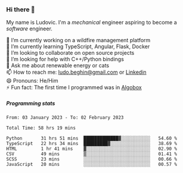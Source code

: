 ### Hi there 👋

My name is Ludovic. I'm a *mechanical* engineer aspiring to become a *software* engineer.

 🔭 I’m currently working on a wildfire management platform<br/>
 🌱 I’m currently learning TypeScript, Angular, Flask, Docker<br/>
 👯 I’m looking to collaborate on open source projects<br/>
 🤔 I’m looking for help with C++/Python bindings<br/>
 💬 Ask me about renewable energy or cats<br/>
 📫 How to reach me: ludo.beghin@gmail.com or [Linkedin](https://www.linkedin.com/in/ludovic-beghin/)<br/>
 😄 Pronouns: He/Him<br/>
 ⚡ Fun fact: The first time I programmed was in [Algobox](https://fr.wikipedia.org/wiki/Algobox)<br/>

##### Programming stats
<!--START_SECTION:waka-->

```text
From: 03 January 2023 - To: 02 February 2023

Total Time: 58 hrs 19 mins

Python       31 hrs 51 mins  █████████████▓░░░░░░░░░░░   54.60 %
TypeScript   22 hrs 34 mins  █████████▓░░░░░░░░░░░░░░░   38.69 %
HTML         1 hr 41 mins    ▓░░░░░░░░░░░░░░░░░░░░░░░░   02.90 %
CSV          49 mins         ▒░░░░░░░░░░░░░░░░░░░░░░░░   01.41 %
SCSS         23 mins         ░░░░░░░░░░░░░░░░░░░░░░░░░   00.66 %
JavaScript   20 mins         ░░░░░░░░░░░░░░░░░░░░░░░░░   00.57 %
```

<!--END_SECTION:waka-->
